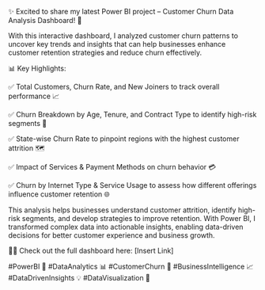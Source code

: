 ✨ Excited to share my latest Power BI project – Customer Churn Data Analysis Dashboard! 🚀

With this interactive dashboard, I analyzed customer churn patterns to uncover key trends and insights that can help businesses enhance customer retention strategies and reduce churn effectively.

📊 Key Highlights:

✅ Total Customers, Churn Rate, and New Joiners to track overall performance 📈

 ✅ Churn Breakdown by Age, Tenure, and Contract Type to identify high-risk segments 🎯

 ✅ State-wise Churn Rate to pinpoint regions with the highest customer attrition 🗺️

 ✅ Impact of Services & Payment Methods on churn behavior 💳

 ✅ Churn by Internet Type & Service Usage to assess how different offerings influence customer retention 🌐

This analysis helps businesses understand customer attrition, identify high-risk segments, and develop strategies to improve retention. With Power BI, I transformed complex data into actionable insights, enabling data-driven decisions for better customer experience and business growth.

👨‍💻 Check out the full dashboard here: [Insert Link]



#PowerBI 🔷 #DataAnalytics 📊 #CustomerChurn 🔄 #BusinessIntelligence 📈 #DataDrivenInsights 💡 #DataVisualization 🎨
